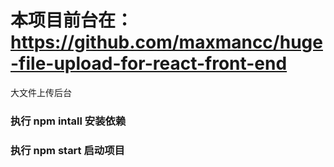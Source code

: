 # 本项目前台在：https://github.com/maxmancc/huge-file-upload-for-react-front-end
大文件上传后台
### 执行 npm intall 安装依赖
### 执行 npm start 启动项目
